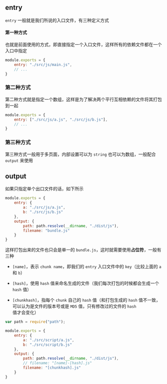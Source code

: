## entry

`entry` 一般就是我们所说的入口文件，有三种定义方式

#### 第一种方式

也就是前面使用的方式，即直接指定一个入口文件，这样所有的依赖文件都在一个入口中指定

```js
module.exports = {
    entry: "./src/js/main.js",
    // ...
}
```

### 第二种方式

第二种方式就是指定一个数组，这样是为了解决两个平行互相依赖的文件将其打包到一起

```js
module.exports = {
    entry: ["./src/js/a.js", "./src/js/b.js"],
    // ...
}
```

### 第三种方式

第三种方式一般用于多页面，内部设置可以为 `string` 也可以为数组，一般配合 `output` 来使用


## output

如果只指定单个出口文件的话，如下所示

```js
module.exports = {
    entry: {
        a: "./src/js/a.js",
        b: "./src/js/b.js"
    },
    output: {
        path: path.resolve(__dirname, "./dist/js"),
        filename: "bundle.js"
    }
}
```

这样打包出来的文件也只会是单一的 `bundle.js`，这时就需要使用**占位符**，一般有三种

* `[name]`，表示 `chunk name`，即我们的 `entry` 入口文件中的 `key`（比较上面的 `a` 和 `b`）

* `[hash]`，使用 `hash` 值来命名生成的文件（我们每次打包的时候都会生成一个 `hash` 值）

* `[chunkhash]`，指每个 `chunk` 自己的 `hash` 值（和打包生成的 `hash` 值不一致，可以认为是文件的版本号或是 `MD5` 值，只有修改过的文件的 `hash` 值才会变化）

```js
var path = require("path");

module.exports = {
    entry: {
        a: "./src/script/a.js",
        b: "./src/script/b.js"
    },
    output: {
        path: path.resolve(__dirname, "./dist/js"),
        // filename: "[name]-[hash].js"
        filename: "[chunkhash].js"
    }
}
```